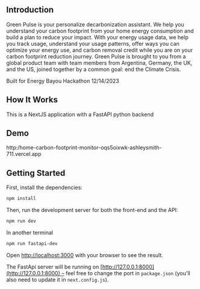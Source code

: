 ## Introduction

Green Pulse is your personalize decarbonization assistant. We help you understand your carbon footprint from your home energy consumption and build a plan to reduce your impact.
With your energy usage data, we help you track usage, understand your usage patterns, offer ways you can optimize your energy use, and carbon removal credit while you are on your carbon footprint reduction journey.
Green Pulse is brought to you from a global product team with team members from Argentina, Germany, the UK, and the US, joined together by a common goal: end the Climate Crisis.

Built for Energy Bayou Hackathon 12/14/2023


## How It Works

This is a NextJS application with a FastAPI python backend

## Demo

http:/home-carbon-footprint-monitor-oqs5oixwk-ashleysmith-711.vercel.app


## Getting Started

First, install the dependencies:

```bash
npm install

```

Then, run the development server for both the front-end and the API:

```bash
npm run dev
```

In another terminal

```bash
npm run fastapi-dev
```

Open [http://localhost:3000](http://localhost:3000) with your browser to see the result.

The FastApi server will be running on [http://127.0.0.1:8000](http://127.0.0.1:8000) – feel free to change the port in `package.json` (you'll also need to update it in `next.config.js`).
